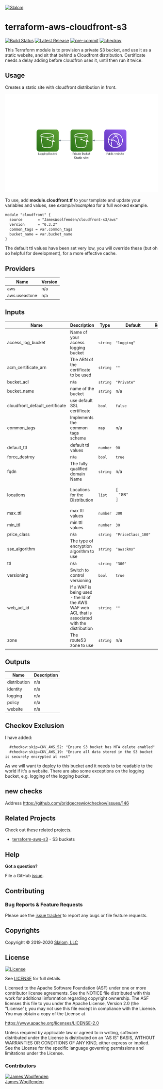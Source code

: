 [![Slalom][logo]](https://slalom.com)

# terraform-aws-cloudfront-s3

[![Build Status](https://github.com/JamesWoolfenden/terraform-aws-cloudfront-s3/workflows/Verify%20and%20Bump/badge.svg?branch=master)](https://github.com/JamesWoolfenden/terraform-aws-cloudfront-s3)
[![Latest Release](https://img.shields.io/github/release/JamesWoolfenden/terraform-aws-cloudfront-s3.svg)](https://github.com/JamesWoolfenden/terraform-aws-cloudfront-s3/releases/latest)
[![pre-commit](https://img.shields.io/badge/pre--commit-enabled-brightgreen?logo=pre-commit&logoColor=white)](https://github.com/pre-commit/pre-commit)
[![checkov](https://img.shields.io/badge/checkov-verified-brightgreen)](https://www.checkov.io/)

This Terraform module is to provision a private S3 bucket, and use it as a static website, and sit that behind a Cloudfront distribution.
Certificate needs a delay adding before cloudfron uses it, until then run it twice.

## Usage

Creates a static site with cloudfront distribution in front.

![alt text](./diagram/static_site.png)

To use, add **module.cloudfront.tf** to your template and update your variables and values, see *example/examplea* for a full worked example.

```hcl
module "cloudfront" {
  source       = "JamesWoolfenden/cloudfront-s3/aws"
  version      = "0.3.2"
  common_tags = var.common_tags
  bucket_name = var.bucket_name
}
```

The default ttl values have been set very low, you will override these (but oh so helpful for development), for a more effective cache.

<!-- BEGINNING OF PRE-COMMIT-TERRAFORM DOCS HOOK -->
## Providers

| Name | Version |
|------|---------|
| aws | n/a |
| aws.useastone | n/a |

## Inputs

| Name | Description | Type | Default | Required |
|------|-------------|------|---------|:-----:|
| access\_log\_bucket | Name of your access logging bucket | `string` | `"logging"` | no |
| acm\_certificate\_arn | The ARN of the certificate to be used | `string` | `""` | no |
| bucket\_acl | n/a | `string` | `"Private"` | no |
| bucket\_name | name of the bucket | `string` | n/a | yes |
| cloudfront\_default\_certificate | use default SSL certificate | `bool` | `false` | no |
| common\_tags | Implements the common tags scheme | `map` | n/a | yes |
| default\_ttl | default ttl values | `number` | `90` | no |
| force\_destroy | n/a | `bool` | `true` | no |
| fqdn | The fully qualified domain Name | `string` | n/a | yes |
| locations | Locations for the Distribution | `list` | <pre>[<br>  "GB"<br>]</pre> | no |
| max\_ttl | max ttl values | `number` | `300` | no |
| min\_ttl | min ttl values | `number` | `30` | no |
| price\_class | n/a | `string` | `"PriceClass_100"` | no |
| sse\_algorithm | The type of encryption algorithm to use | `string` | `"aws:kms"` | no |
| ttl | n/a | `string` | `"300"` | no |
| versioning | Switch to control versioning | `bool` | `true` | no |
| web\_acl\_id | If a WAF is being used - the Id of the AWS WAF web ACL that is associated with the distribution | `string` | `""` | no |
| zone | The route53 zone to use | `string` | n/a | yes |

## Outputs

| Name | Description |
|------|-------------|
| distribution | n/a |
| identity | n/a |
| logging | n/a |
| policy | n/a |
| website | n/a |

<!-- END OF PRE-COMMIT-TERRAFORM DOCS HOOK -->

## Checkov Exclusion

I have added:

```checkov
  #checkov:skip=CKV_AWS_52: "Ensure S3 bucket has MFA delete enabled"
  #checkov:skip=CKV_AWS_19: "Ensure all data stored in the S3 bucket is securely encrypted at rest"
```

As we will want to deploy to this bucket and it needs to be readable to the world if it's a website.
There are also some exceptions on the logging bucket, e.g. logging of the logging bucket.

## new checks

Address
<https://github.com/bridgecrewio/checkov/issues/146>

## Related Projects

Check out these related projects.

- [terraform-aws-s3](https://github.com/jameswoolfenden/terraform-aws-s3) - S3 buckets

## Help

**Got a question?**

File a GitHub [issue](https://github.com/JamesWoolfenden/terraform-aws-cloudfront-s3/issues).

## Contributing

### Bug Reports & Feature Requests

Please use the [issue tracker](https://github.com/JamesWoolfenden/terraform-aws-cloudfront-s3/issues) to report any bugs or file feature requests.

## Copyrights

Copyright © 2019-2020 [Slalom, LLC](https://slalom.com)

## License

[![License](https://img.shields.io/badge/License-Apache%202.0-blue.svg)](https://opensource.org/licenses/Apache-2.0)

See [LICENSE](LICENSE) for full details.

Licensed to the Apache Software Foundation (ASF) under one
or more contributor license agreements.  See the NOTICE file
distributed with this work for additional information
regarding copyright ownership.  The ASF licenses this file
to you under the Apache License, Version 2.0 (the
"License"); you may not use this file except in compliance
with the License.  You may obtain a copy of the License at

<https://www.apache.org/licenses/LICENSE-2.0>

Unless required by applicable law or agreed to in writing,
software distributed under the License is distributed on an
"AS IS" BASIS, WITHOUT WARRANTIES OR CONDITIONS OF ANY
KIND, either express or implied.  See the License for the
specific language governing permissions and limitations
under the License.

### Contributors

[![James Woolfenden][jameswoolfenden_avatar]][jameswoolfenden_homepage]<br/>[James Woolfenden][jameswoolfenden_homepage]

[jameswoolfenden_homepage]: https://github.com/jameswoolfenden
[jameswoolfenden_avatar]: https://github.com/jameswoolfenden.png?size=150
[logo]: https://gist.githubusercontent.com/JamesWoolfenden/5c457434351e9fe732ca22b78fdd7d5e/raw/15933294ae2b00f5dba6557d2be88f4b4da21201/slalom-logo.png
[website]: https://slalom.com
[github]: https://github.com/jameswoolfenden
[linkedin]: https://www.linkedin.com/in/jameswoolfenden/
[twitter]: https://twitter.com/JimWoolfenden
[share_twitter]: https://twitter.com/intent/tweet/?text=terraform-aws-certificate-authority&url=https://github.com/JamesWoolfenden/terraform-aws-certificate-authority
[share_linkedin]: https://www.linkedin.com/shareArticle?mini=true&title=terraform-aws-certificate-authority&url=https://github.com/JamesWoolfenden/terraform-aws-certificate-authority
[share_reddit]: https://reddit.com/submit/?url=https://github.com/JamesWoolfenden/terraform-aws-certificate-authority
[share_facebook]: https://facebook.com/sharer/sharer.php?u=https://github.com/JamesWoolfenden/terraform-aws-certificate-authority
[share_email]: mailto:?subject=terraform-aws-certificate-authority&body=https://github.com/JamesWoolfenden/terraform-aws-certificate-authority
